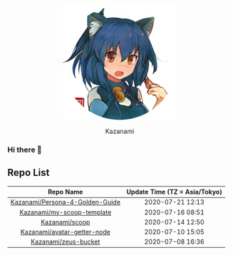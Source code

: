 <div class="profile_image" align="center">
  <img class="profile" src="https://raw.githubusercontent.com/Kazanami/avatar-getter-node/master/Kazanami.png">
  <!-- trigger -->
  <p> Kazanami </p>
</div>

### Hi there 👋

## Repo List
| Repo Name | Update Time (TZ = Asia/Tokyo) |
|:---------:|:-----------:|
|[Kazanami/Persona-4-Golden-Guide](https://github.com/Kazanami/Persona-4-Golden-Guide.git)|2020-07-21 12:13|
|[Kazanami/my-scoop-template](https://github.com/Kazanami/my-scoop-template.git)|2020-07-16 08:51|
|[Kazanami/scoop](https://github.com/Kazanami/scoop.git)|2020-07-14 12:50|
|[Kazanami/avatar-getter-node](https://github.com/Kazanami/avatar-getter-node.git)|2020-07-10 15:05|
|[Kazanami/zeus-bucket](https://github.com/Kazanami/zeus-bucket.git)|2020-07-08 16:36|
<!--
**Kazanami/Kazanami** is a ✨ _special_ ✨ repository because its `README.md` (this file) appears on your GitHub profile.

Here are some ideas to get you started:

- 🔭 I’m currently working on ...
- 🌱 I’m currently learning ...
- 👯 I’m looking to collaborate on ...
- 🤔 I’m looking for help with ...
- 💬 Ask me about ...
- 📫 How to reach me: ...
- 😄 Pronouns: ...
- ⚡ Fun fact: ...
-->
